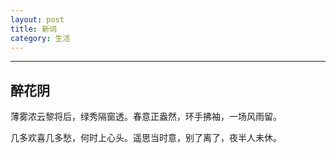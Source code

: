 ```yaml
---
layout: post
title: 新词
category: 生活
---
```

---

##                           醉花阴 
  薄雾浓云黎将后，绿秀隔窗透。春意正盎然，环手拂袖，一场风雨留。  

  几多欢喜几多愁，何时上心头。遥思当时意，别了离了，夜半人未休。